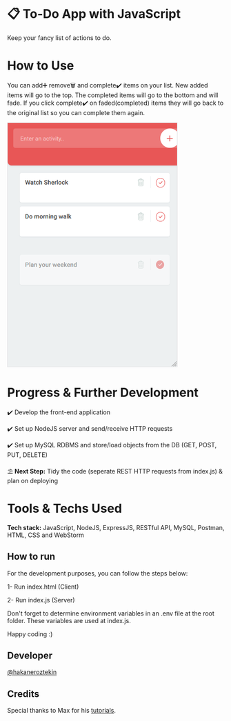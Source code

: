 # 📋 To-Do App with JavaScript
Keep your fancy list of actions to do.

# How to Use
You can add➕ remove🗑️ and complete✔️ items on your list. New added items will go to the top. The completed items will go to the bottom and will fade. If you click complete✔️ on faded(completed) items they will go back to the original list so you can complete them again. 

![Alt text](app.png)

# Progress & Further Development
✔️ Develop the front-end application

✔️ Set up NodeJS server and send/receive HTTP requests 

✔️ Set up MySQL RDBMS and store/load objects from the DB (GET, POST, PUT, DELETE)

⛱ **Next Step:** Tidy the code (seperate REST HTTP requests from index.js) & plan on deploying 

# Tools & Techs Used
**Tech stack:** JavaScript, NodeJS, ExpressJS, RESTful API, MySQL, Postman, HTML, CSS and WebStorm

## How to run
For the development purposes, you can follow the steps below: 

1- Run index.html (Client)

2- Run index.js (Server)

Don't forget to determine environment variables in an .env file at the root folder. These variables are used at index.js.

Happy coding :)

## Developer
[@hakaneroztekin](www.github.com/hakaneroztekin)

## Credits
Special thanks to Max for his [tutorials](https://www.youtube.com/channel/UCr1BiYXeVfpWRCkS0MGjYkQ).

